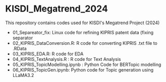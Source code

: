 # KISDI_Megatrend_2024

This repository contains codes used for KISDI's Megatrend Project (2024)

- 01_Separeator_fix: Linux code for refining KIPRIS patent data (fixing separator
- 02_KIPRIS_DataConversion.R: R code for converting KIPRIS .txt file to .RData
- 03_KIPRIS_EDA.R: R code for EDA
- 04_KIPRIS_TextAnalysis.R : R code for Text Analysis
- 05_KIPRIS_TopicModelling.ipynb : Python Code for BERTopic modelling
- 06_KIPRIS_TopicGen.ipynb: Python code for Topic generation using LLaMA3.2
